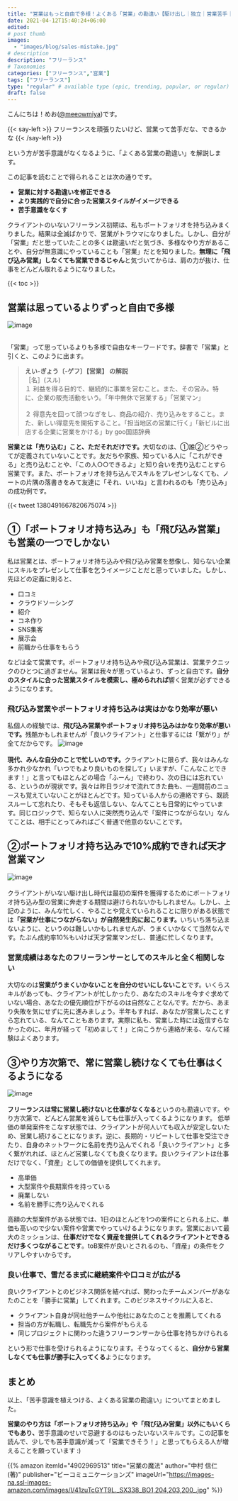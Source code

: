 ```yaml
---
title: "営業はもっと自由で多様！よくある「営業」の勘違い【駆け出し｜独立｜営業苦手｜フリーランス｜売り込み】"
date: 2021-04-12T15:40:24+06:00
edited: 
# post thumb
images:
  - "images/blog/sales-mistake.jpg"
# description
description: "フリーランス"
# Taxonomies
categories: ["フリーランス","営業"]
tags: ["フリーランス"]
type: "regular" # available type (epic, trending, popular, or regular)
draft: false
---
```


こんにちは！めお(<u><a href="https://twitter.com/meeowmiya">@meeowmiya</a></u>)です。

{{< say-left >}}
フリーランスを頑張りたいけど、営業って苦手だな、できるかな
{{< /say-left >}}

という方が苦手意識がなくなるように、「よくある営業の勘違い」を解説します。

この記事を読むことで得られることは次の通りです。
* **営業に対する勘違いを修正できる**
* **より実践的で自分に合った営業スタイルがイメージできる**
* **苦手意識をなくす**


クライアントのいないフリーランス初期は、私もポートフォリオを持ち込みまくりました。結果は全滅ばかりで、営業がトラウマになりました。しかし、自分が「営業」だと思っていたことの多くは勘違いだと気づき、多様なやり方があることや、自分が無意識にやっていることも「営業」だとを知りました。<span class="keiko-red">**無理に「飛び込み営業」しなくても営業できるじゃん**</span>と気づいてからは、肩の力が抜け、仕事をどんどん取れるようになりました。

{{< toc >}}

## 営業は思っているよりずっと自由で多様

![image](../../images/undraw/undraw_bibliophile.svg)<br><br>

「営業」って思っているよりも多様で自由なキーワードです。辞書で「営業」と引くと、このように出ます。

>**えい‐ぎょう〔‐ゲフ〕【営業】 の解説**<br>［名］(スル)<br>１ 利益を得る目的で、継続的に事業を営むこと。また、その営み。特に、企業の販売活動をいう。「年中無休で営業する」「営業マン」<br><br>２ 得意先を回って顔つなぎをし、商品の紹介、売り込みをすること。また、新しい得意先を開拓すること。「担当地区の営業に行く」「新ビルに出店する企業に営業をかける」by goo国語辞典

<span class="keiko-red">**営業とは「売り込む」こと、ただそれだけです。**</span>大切なのは、①誰②どうやってが定義されていないことです。友だちや家族、知っている人に「これができる」と売り込むことや、「この人○○できるよ」と知り合いを売り込むことすら営業です。また、ポートフォリオを持ち込んでスキルをプレゼンしなくても、ノートの片隅の落書きをみて友達に「それ、いいね」と言われるのも「売り込み」の成功例です。

{{< tweet 1380491667820675074 >}}

## ①「ポートフォリオ持ち込み」も「飛び込み営業」も営業の一つでしかない
私は営業とは、ポートフォリオ持ち込みや飛び込み営業を想像し、知らない企業にスキルをプレゼンして仕事を乞うイメージことだと思っていました。しかし、先ほどの定義に則ると、
* 口コミ
* クラウドソーシング
* 紹介
* コネ作り
* SNS集客
* 展示会
* 前職から仕事をもらう

などは全て営業です。ポートフォリオ持ち込みや飛び込み営業は、営業テクニックのひとつに過ぎません。営業は我々が思っているより、ずっと自由です。<span class="keiko-red">**自分のスタイルに合った営業スタイルを模索し、極められれば**</span>響く営業が必ずできるようになります。

### 飛び込み営業やポートフォリオ持ち込みは実はかなり効率が悪い
私個人の経験では、<span class="keiko-red">**飛び込み営業やポートフォリオ持ち込みはかなり効率が悪いです。**</span>残酷かもしれませんが「良いクライアント」と仕事するには「繋がり」が全てだからです。
![image](../../images/undraw/undraw_social_life.svg)<br><br>
<span class="keiko-red">**現代、みんな自分のことで忙しいのです。**</span>クライアントに限らず、我々はみんな多かれ少なかれ「いつでもより良いものを探して」いますが、「こんなことできます！」と言ってもほとんどの場合「ふーん」で終わり、次の日には忘れている、というのが現状です。我々は昨日ラジオで流れてきた曲も、一週間前のニュースも覚えていないことがほとんどです。知っている人からの連絡ですら、既読スルーして忘れたり、そもそも返信しない、なんてことも日常的にやっています。同じロジックで、知らない人に突然売り込んで「案件につながらない」なんてことは、相手にとってみればごく普通で他意のないことです。

## ②ポートフォリオ持ち込みで10%成約できれば天才営業マン
![image](../../images/undraw/undraw_business_deal.svg)<br><br>
クライアントがいない駆け出し時代は最初の案件を獲得するためにポートフォリオ持ち込み型の営業に奔走する期間は避けられないかもしれません。しかし、上記のように、みんな忙しく、やることや覚えていられることに限りがある状態では<span class="keiko-red">**「営業が仕事につながらない」が自然発生的に起こります。**</span>いちいち落ち込まないように、というのは難しいかもしれませんが、うまくいかなくて当然なんです。たぶん成約率10%もいけば天才営業マンだし、普通に忙しくなります。

### 営業成績はあなたのフリーランサーとしてのスキルと全く相関しない
大切なのは<span class="keiko-red">**営業がうまくいかないことを自分のせいにしないこと**</span>です。いくらスキルがあっても、クライアントが忙しかったり、あなたのスキルを今すぐ求めていない場合、あなたの優先順位が下がるのは自然なことなんです。だから、あまり失敗を気にせずに先に進みましょう。半年もすれば、あなたが営業したことすら忘れている、なんてこともあります。実際に私も、営業した時には返信すらなかったのに、年月が経って「初めまして！」と向こうから連絡が来る、なんて経験はよくあります。

## ③やり方次第で、常に営業し続けなくても仕事はくるようになる
![image](../../images/undraw/undraw_agreement.svg)<br><br>
<span class="keiko-red">**フリーランスは常に営業し続けないと仕事がなくなる**</span>というのも勘違いです。やり方次第で、どんどん営業を減らしても仕事が入ってくるようになります。
低単価の単発案件をこなす状態では、クライアントが何人いても収入が安定しないため、営業し続けることになります。逆に、長期的・リピートして仕事を受注できたり、自身のネットワークに名前を売り込んでくれる「良いクライアント」と多く繋がれれば、ほとんど営業しなくても良くなります。良いクライアントは仕事だけでなく、「資産」としての価値を提供してくれます。
* 高単価
* 大型案件や長期案件を持っている
* 廃業しない
* 名前を勝手に売り込んでくれる

高額の大型案件がある状態では、1日のほとんどを1つの案件にとられる上に、単価も高いので少ない案件や営業でやっていけるようになります。営業において最大のミッションは、<span class="keiko-red">**仕事だけでなく資産を提供してくれるクライアントとできるだけ多くつながることです**</span>。toB案件が良いとされるのも、「資産」の条件をクリアしやすいからです。

### 良い仕事で、雪だるま式に継続案件や口コミが広がる
良いクライアントとのビジネス関係を結べれば、関わったチームメンバーがあなたのことを「勝手に営業」してくれます。このビジネスサイクルに入ると、
* クライアント自身が同社他チームや他社にあなたのことを推薦してくれる
* 担当の方が転職し、転職先から案件がもらえる
* 同じプロジェクトに関わった違うフリーランサーから仕事を持ちかけられる

という形で仕事を受けられるようになります。そうなってくると、<span class="keiko-red">**自分から営業しなくても仕事が勝手に入ってくる**</span>ようになります。

## まとめ
以上、「苦手意識を植えつける、よくある営業の勘違い」についてまとめました。

<span class="keiko-red">**営業のやり方は「ポートフォリオ持ち込み」や「飛び込み営業」以外にもいくらでもあり、**</span>苦手意識のせいで忌避するのはもったいないスキルです。この記事を読んで、少しでも苦手意識が減って「営業できそう！」と思ってもらえる人が増えることを願っています :)

{{% amazon 
  itemId="4902969513"
  title="営業の魔法"
  author="中村 信仁  (著)"
  publisher="ビーコミュニケーションズ"
  imageUrl="https://images-na.ssl-images-amazon.com/images/I/41zuTcGYT9L._SX338_BO1,204,203,200_.jpg"
%}}